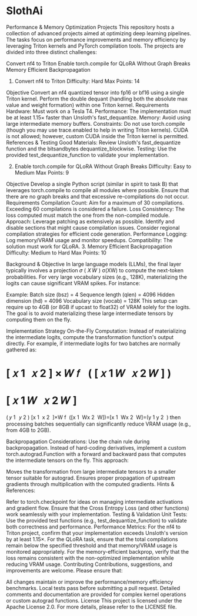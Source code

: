 # SlothAi
Performance & Memory Optimization Projects
This repository hosts a collection of advanced projects aimed at optimizing deep learning pipelines. The tasks focus on performance improvements and memory efficiency by leveraging Triton kernels and PyTorch compilation tools. The projects are divided into three distinct challenges:

Convert nf4 to Triton
Enable torch.compile for QLoRA Without Graph Breaks
Memory Efficient Backpropagation
1. Convert nf4 to Triton
Difficulty: Hard
Max Points: 14

Objective
Convert an nf4 quantized tensor into fp16 or bf16 using a single Triton kernel.
Perform the double dequant (handling both the absolute max value and weight formation) within one Triton kernel.
Requirements
Hardware: Must work on a Tesla T4.
Performance: The implementation must be at least 1.15× faster than Unsloth's fast_dequantize.
Memory: Avoid using large intermediate memory buffers.
Constraints:
Do not use torch.compile (though you may use trace.enabled to help in writing Triton kernels).
CUDA is not allowed; however, custom CUDA inside the Triton kernel is permitted.
References & Testing
Good Materials: Review Unsloth's fast_dequantize function and the bitsandbytes dequantize_blockwise.
Testing: Use the provided test_dequantize_function to validate your implementation.

2. Enable torch.compile for QLoRA Without Graph Breaks
Difficulty: Easy to Medium
Max Points: 9

Objective
Develop a single Python script (similar in spirit to task B) that leverages torch.compile to compile all modules where possible.
Ensure that there are no graph breaks and that excessive re-compilations do not occur.
Requirements
Compilation Count: Aim for a maximum of 30 compilations. Exceeding 60 compilations is considered a failure.
Loss Consistency: The loss computed must match the one from the non-compiled module.
Approach:
Leverage patching as extensively as possible.
Identify and disable sections that might cause compilation issues.
Consider regional compilation strategies for efficient code generation.
Performance Logging: Log memory/VRAM usage and monitor speedups.
Compatibility: The solution must work for QLoRA.
3. Memory Efficient Backpropagation
Difficulty: Medium to Hard
Max Points: 10

Background & Objective
In large language models (LLMs), the final layer typically involves a projection 
𝜎
(
𝑋
𝑊
)
σ(XW) to compute the next-token probabilities. For very large vocabulary sizes (e.g., 128K), materializing the logits can cause significant VRAM spikes. For instance:

Example:
Batch size (bsz) = 4
Sequence length (qlen) = 4096
Hidden dimension (hd) = 4096
Vocabulary size (vocab) = 128K
This setup can require up to 4GB (or 8GB if upcast to float32) of VRAM solely for the logits.
The goal is to avoid materializing these large intermediate tensors by computing them on the fly.

Implementation Strategy
On-the-Fly Computation:
Instead of materializing the intermediate logits, compute the transformation function's output directly. For example, if intermediate logits for two batches are normally gathered as:

[
𝑥
1
 
𝑥
2
]
×
𝑊
𝑓
  
(
[
𝑥
1
𝑊
 
𝑥
2
𝑊
]
)
=
[
𝑥
1
𝑊
 
𝑥
2
𝑊
]
=
(
𝑦
1
 
𝑦
2
)
[x 
1
​
 x 
2
​
 ]×W 
f
​
 ([x 
1
​
 Wx 
2
​
 W])=[x 
1
​
 Wx 
2
​
 W]=(y 
1
​
 y 
2
​
 )
then processing batches sequentially can significantly reduce VRAM usage (e.g., from 4GB to 2GB).

Backpropagation Considerations:
Use the chain rule during backpropagation. Instead of hard-coding derivatives, implement a custom torch.autograd.Function with a forward and backward pass that computes the intermediate tensors on the fly. This approach:

Moves the transformation from large intermediate tensors to a smaller tensor suitable for autograd.
Ensures proper propagation of upstream gradients through multiplication with the computed gradients.
Hints & References:

Refer to torch.checkpoint for ideas on managing intermediate activations and gradient flow.
Ensure that the Cross Entropy Loss (and other functions) work seamlessly with your implementation.
Testing & Validation
Unit Tests:
Use the provided test functions (e.g., test_dequantize_function) to validate both correctness and performance.
Performance Metrics:
For the nf4 to Triton project, confirm that your implementation exceeds Unsloth's version by at least 1.15×.
For the QLoRA task, ensure that the total compilations remain below the specified threshold and that memory/VRAM usage is monitored appropriately.
For the memory-efficient backprop, verify that the loss remains consistent with the non-optimized implementation while reducing VRAM usage.
Contributing
Contributions, suggestions, and improvements are welcome. Please ensure that:

All changes maintain or improve the performance/memory efficiency benchmarks.
Local tests pass before submitting a pull request.
Detailed comments and documentation are provided for complex kernel operations or custom autograd functions.
License
This project is licensed under the Apache License 2.0.
For more details, please refer to the LICENSE file.
